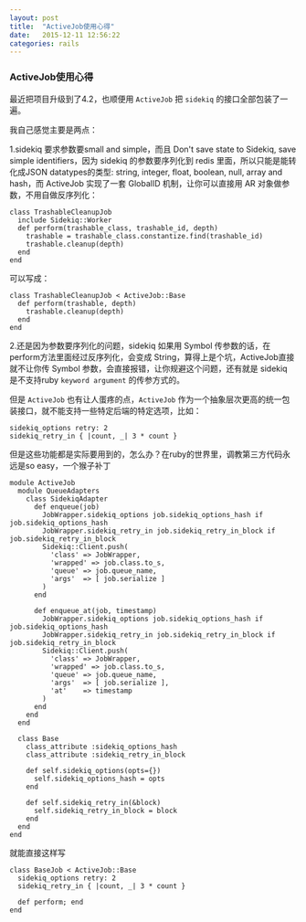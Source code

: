 ```yaml
---
layout: post
title:  "ActiveJob使用心得"
date:   2015-12-11 12:56:22
categories: rails
---
```


### ActiveJob使用心得
最近把项目升级到了4.2，也顺便用 `ActiveJob` 把 `sidekiq` 的接口全部包装了一遍。

我自己感觉主要是两点：

1.sidekiq 要求参数要small and simple，而且 Don't save state to Sidekiq, save simple identifiers，因为 sidekiq 的参数要序列化到 redis 里面，所以只能是能转化成JSON datatypes的类型: string, integer, float, boolean, null, array and hash，而 ActiveJob 实现了一套 GlobalID 机制，让你可以直接用 AR 对象做参数，不用自做反序列化：


    class TrashableCleanupJob
      include Sidekiq::Worker
      def perform(trashable_class, trashable_id, depth)
        trashable = trashable_class.constantize.find(trashable_id)
        trashable.cleanup(depth)
      end
    end

可以写成：

    class TrashableCleanupJob < ActiveJob::Base
      def perform(trashable, depth)
        trashable.cleanup(depth)
      end
    end

2.还是因为参数要序列化的问题，sidekiq 如果用 Symbol 传参数的话，在perform方法里面经过反序列化，会变成 String，算得上是个坑，ActiveJob直接就不让你传 Symbol 参数，会直接报错，让你规避这个问题，还有就是 sidekiq 是不支持ruby `keyword argument` 的传参方式的。


但是 `ActiveJob` 也有让人蛋疼的点，`ActiveJob` 作为一个抽象层次更高的统一包装接口，就不能支持一些特定后端的特定选项，比如：

    sidekiq_options retry: 2
    sidekiq_retry_in { |count, _| 3 * count }

但是这些功能都是实际要用到的，怎么办？在ruby的世界里，调教第三方代码永远是so easy，一个猴子补丁

    module ActiveJob
      module QueueAdapters
        class SidekiqAdapter
          def enqueue(job)
            JobWrapper.sidekiq_options job.sidekiq_options_hash if job.sidekiq_options_hash
            JobWrapper.sidekiq_retry_in job.sidekiq_retry_in_block if job.sidekiq_retry_in_block
            Sidekiq::Client.push(
              'class' => JobWrapper,
              'wrapped' => job.class.to_s,
              'queue' => job.queue_name,
              'args'  => [ job.serialize ]
            )
          end

          def enqueue_at(job, timestamp)
            JobWrapper.sidekiq_options job.sidekiq_options_hash if job.sidekiq_options_hash
            JobWrapper.sidekiq_retry_in job.sidekiq_retry_in_block if job.sidekiq_retry_in_block
            Sidekiq::Client.push(
              'class' => JobWrapper,
              'wrapped' => job.class.to_s,
              'queue' => job.queue_name,
              'args'  => [ job.serialize ],
              'at'    => timestamp
            )
          end
        end
      end

      class Base
        class_attribute :sidekiq_options_hash
        class_attribute :sidekiq_retry_in_block

        def self.sidekiq_options(opts={})
          self.sidekiq_options_hash = opts
        end

        def self.sidekiq_retry_in(&block)
          self.sidekiq_retry_in_block = block
        end
      end
    end

就能直接这样写

    class BaseJob < ActiveJob::Base
      sidekiq_options retry: 2
      sidekiq_retry_in { |count, _| 3 * count }

      def perform; end
    end
